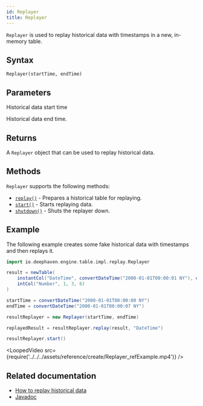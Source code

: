 ```yaml
---
id: Replayer
title: Replayer
---
```


`Replayer` is used to replay historical data with timestamps in a new, in-memory table.

## Syntax

```
Replayer(startTime, endTime)
```

## Parameters

<ParamTable>
<Param name="startTime" type="DateTime">

Historical data start time

</Param>
<Param name="endTime" type="DateTime">

Historical data end time.

</Param>
</ParamTable>

## Returns

A `Replayer` object that can be used to replay historical data.

## Methods

`Replayer` supports the following methods:

- [`replay()`](<https://deephaven.io/core/javadoc/io/deephaven/engine/table/impl/replay/Replayer.html#replay(io.deephaven.engine.table.Table,java.lang.String)>) - Prepares a historical table for replaying.
- [`start()`](<https://deephaven.io/core/javadoc/io/deephaven/engine/table/impl/replay/Replayer.html#start()>) - Starts replaying data.
- [`shutdown()`](<https://deephaven.io/core/javadoc/io/deephaven/engine/table/impl/replay/Replayer.html#shutdown()>) - Shuts the replayer down.

## Example

The following example creates some fake historical data with timestamps and then replays it.

```groovy skip-test
import io.deephaven.engine.table.impl.replay.Replayer

result = newTable(
    instantCol("DateTime", convertDateTime("2000-01-01T00:00:01 NY"), convertDateTime("2000-01-01T00:00:03 NY"), convertDateTime("2000-01-01T00:00:06 NY")),
    intCol("Number", 1, 3, 6)
)

startTime = convertDateTime("2000-01-01T00:00:00 NY")
endTime = convertDateTime("2000-01-01T00:00:07 NY")

resultReplayer = new Replayer(startTime, endTime)

replayedResult = resultReplayer.replay(result, "DateTime")

resultReplayer.start()
```

<LoopedVideo src={require('../../../assets/reference/create/Replayer_refExample.mp4')} />

## Related documentation

- [How to replay historical data](../../../how-to-guides/replay-data.md)
- [Javadoc](https://deephaven.io/core/javadoc/io/deephaven/engine/table/impl/replay/Replayer.html)
